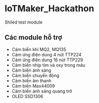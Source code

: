 # IoTMaker_Hackathon

Shiled test module

## Các module hỗ trợ
- Cảm biến khí MQ2, MQ135
- Cảm ứng điện dung 4 nút TTP224
- Cảm ứng điện dung 16 nút TTP229
- Cảm biến nhịp tim và oxy trong máu
- Cảm biến ánh sáng
- Cảm biến chuyển động
- Cảm biến âm thanh
- Cảm biến Max44009
- Cảm biến ánh sáng quang trở
- OLED SSD1306 


